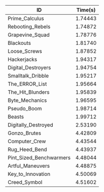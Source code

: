 |ID|Time(s)|
|-|-|
|Prime_Calculus|1.74443|
|Rebooting_Rebels|1.74872|
|Grapevine_Squad|1.78776|
|Blackouts|1.81740|
|Loose_Screws|1.87852|
|Hackerjacks|1.94317|
|Digital_Destroyers|1.94754|
|Smalltalk_Dribble|1.95217|
|The_ERROR_List|1.95664|
|The_Hit_Blunders|1.95839|
|Byte_Mechanics|1.96595|
|Pseudo_Boom|1.98714|
|Beasts|1.99712|
|Digitally_Destroyed|2.53190|
|Gonzo_Brutes|4.42809|
|Computer_Crew|4.43544|
|Rug_Heed_Bend|4.43937|
|Pint_Sized_Benchwarmers|4.48044|
|Artful_Maneuvers|4.48875|
|Key_to_Innovation|4.50069|
|Creed_Symbol|4.51602|
